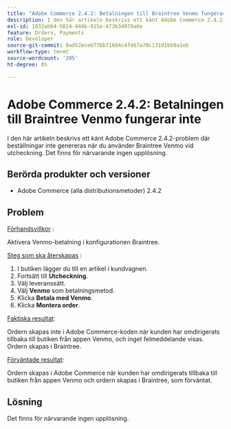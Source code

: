 ```yaml
---
title: "Adobe Commerce 2.4.2: Betalningen till Braintree Venmo fungerar inte"
description: I den här artikeln beskrivs ett känt Adobe Commerce 2.4.2-problem där beställningar inte genereras när du använder Braintree Venmo vid utcheckning. Det finns för närvarande ingen upplösning.
exl-id: 1832ab64-5024-444b-915e-473b34979a6e
feature: Orders, Payments
role: Developer
source-git-commit: 0ad52eceb776b71604c4f467a70c13191bb9a1eb
workflow-type: tm+mt
source-wordcount: '205'
ht-degree: 0%

---
```


# Adobe Commerce 2.4.2: Betalningen till Braintree Venmo fungerar inte

I den här artikeln beskrivs ett känt Adobe Commerce 2.4.2-problem där beställningar inte genereras när du använder Braintree Venmo vid utcheckning. Det finns för närvarande ingen upplösning.

## Berörda produkter och versioner

* Adobe Commerce (alla distributionsmetoder) 2.4.2

## Problem

<u>Förhandsvillkor</u> :

Aktivera Venmo-betalning i konfigurationen Braintree.

<u>Steg som ska återskapas</u> :

1. I butiken lägger du till en artikel i kundvagnen.
1. Fortsätt till **Utcheckning**.
1. Välj leveranssätt.
1. Välj **Venmo** som betalningsmetod.
1. Klicka **Betala med Venmo**.
1. Klicka **Montera order**.

<u>Faktiska resultat</u>:

Ordern skapas inte i Adobe Commerce-koden när kunden har omdirigerats tillbaka till butiken från appen Venmo, och inget felmeddelande visas. Ordern skapas i Braintree.

<u>Förväntade resultat</u>:

Ordern skapas i Adobe Commerce när kunden har omdirigerats tillbaka till butiken från appen Venmo och ordern skapas i Braintree, som förväntat.

## Lösning

Det finns för närvarande ingen upplösning.
